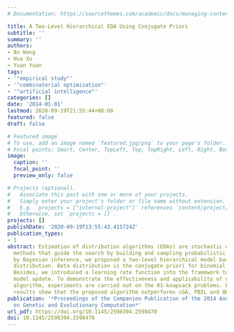 ```yaml
---
# Documentation: https://sourcethemes.com/academic/docs/managing-content/

title: A Two-Level Hierarchical EDA Using Conjugate Priori
subtitle: ''
summary: ''
authors:
- Bo Wang
- Hua Xu
- Yuan Yuan
tags:
- '"empirical study"'
- '"combinatorial optimization"'
- '"artificial intelligence"'
categories: []
date: '2014-01-01'
lastmod: 2020-09-19T21:55:44+08:00
featured: false
draft: false

# Featured image
# To use, add an image named `featured.jpg/png` to your page's folder.
# Focal points: Smart, Center, TopLeft, Top, TopRight, Left, Right, BottomLeft, Bottom, BottomRight.
image:
  caption: ''
  focal_point: ''
  preview_only: false

# Projects (optional).
#   Associate this post with one or more of your projects.
#   Simply enter your project's folder or file name without extension.
#   E.g. `projects = ["internal-project"]` references `content/project/deep-learning/index.md`.
#   Otherwise, set `projects = []`.
projects: []
publishDate: '2020-09-19T13:55:43.415724Z'
publication_types:
- 1
abstract: Estimation of distribution algorithms (EDAs) are stochastic optimization
  methods that guide the search by building and sampling probabilistic models. Inspired
  by Bayesian inference, we proposed a two-level hierarchical model based on beta
  distribution. Beta distribution is the conjugate priori for binomial distribution.
  Besides, we introduced a learning rate function into the framework to control the
  model update. To demonstrate the effectiveness and applicability of our proposed
  algorithm, experiments are carried out on the 01-knapsack problems. Experimental
  results show that the proposed algorithm outperforms cGA, PBIL and QEA.
publication: '*Proceedings of the Companion Publication of the 2014 Annual Conference
  on Genetic and Evolutionary Computation*'
url_pdf: https://doi.org/10.1145/2598394.2598470
doi: 10.1145/2598394.2598470
---
```

